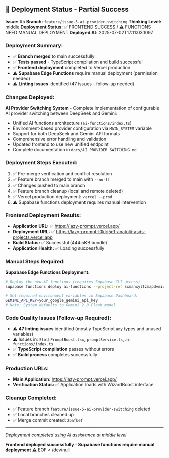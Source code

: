 ## 🚀 Deployment Status - Partial Success

**Issue:** #5
**Branch:** `feature/issue-5-ai-provider-switching`
**Thinking Level:** middle
**Deployment Status:** ✅ FRONTEND SUCCESS / ⚠️ FUNCTIONS NEED MANUAL DEPLOYMENT
**Deployed At:** 2025-07-02T17:11:03.109Z

### Deployment Summary:
- ✅ **Branch merged** to main successfully
- ✅ **Tests passed** - TypeScript compilation and build successful
- ✅ **Frontend deployment** completed to Vercel production
- ⚠️ **Supabase Edge Functions** require manual deployment (permission needed)
- ⚠️ **Linting issues** identified (47 issues - follow-up needed)

### Changes Deployed:
**AI Provider Switching System** - Complete implementation of configurable AI provider switching between DeepSeek and Gemini:
- Unified AI functions architecture (`ai-functions/index.ts`)
- Environment-based provider configuration via `MAIN_SYSTEM` variable
- Support for both DeepSeek and Gemini API formats
- Comprehensive error handling and validation
- Updated frontend to use new unified endpoint
- Complete documentation in `docs/AI_PROVIDER_SWITCHING.md`

### Deployment Steps Executed:
1. ✅ Pre-merge verification and conflict resolution
2. ✅ Feature branch merged to main with `--no-ff`
3. ✅ Changes pushed to main branch
4. ✅ Feature branch cleanup (local and remote deleted)
5. ✅ Vercel production deployment: `vercel --prod`
6. ⚠️ Supabase functions deployment requires manual intervention

### Frontend Deployment Results:
- **Application URL:** ✅ https://lazy-prompt.vercel.app/
- **Deployment URL:** ✅ https://lazy-prompt-l0klrj5e1-anatolii-asds-projects.vercel.app
- **Build Status:** ✅ Successful (444.5KB bundle)
- **Application Health:** ✅ Loading successfully

### Manual Steps Required:
**Supabase Edge Functions Deployment:**
```bash
# Deploy the new AI functions (requires Supabase CLI access)
supabase functions deploy ai-functions --project-ref sxmanxyltzmapdvmixor

# Set required environment variables in Supabase Dashboard:
GEMINI_API_KEY=your_google_gemini_api_key
# Note: System defaults to Gemini 2.0 Flash model
```

### Code Quality Issues (Follow-up Required):
- ⚠️ **47 linting issues** identified (mostly TypeScript `any` types and unused variables)
- ⚠️ Issues in: `SlothPromptBoost.tsx`, `promptService.ts`, `ai-functions/index.ts`
- ✅ **TypeScript compilation** passes without errors
- ✅ **Build process** completes successfully

### Production URLs:
- **Main Application:** https://lazy-prompt.vercel.app/
- **Verification Status:** ✅ Application loads with WizardBoost interface

### Cleanup Completed:
- ✅ Feature branch `feature/issue-5-ai-provider-switching` deleted
- ✅ Local branches cleaned up
- ✅ Merge commit created: `2bafbef`

---
*Deployment completed using AI assistance at middle level*

**Frontend deployed successfully - Supabase functions require manual deployment** ⚠️
EOF < /dev/null